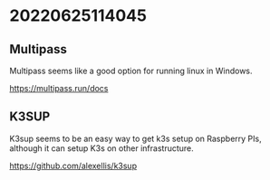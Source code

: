 # 20220625114045

## Multipass

Multipass seems like a good option for running linux in Windows.

https://multipass.run/docs

## K3SUP

K3sup seems to be an easy way to get k3s setup on Raspberry PIs, although it can setup K3s on other infrastructure.

https://github.com/alexellis/k3sup
